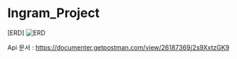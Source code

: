 # Ingram_Project 

[ERD]
![ERD](https://github.com/yonghyeonpark/Ingram_Project/assets/126778700/dc9a416c-4be4-4c99-9e9b-8bc0e26b788a)

Api 문서 : https://documenter.getpostman.com/view/26187369/2s9XxtzGK9
